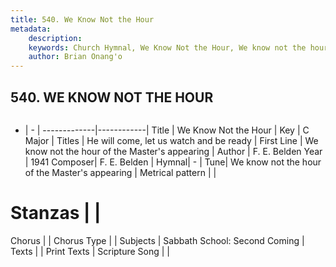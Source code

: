 ```yaml
---
title: 540. We Know Not the Hour
metadata:
    description: 
    keywords: Church Hymnal, We Know Not the Hour, We know not the hour of the Master&#039;s appearing, He will come, let us watch and be ready
    author: Brian Onang'o
---
```



## 540. WE KNOW NOT THE HOUR

```txt

```

- |   -  |
-------------|------------|
Title | We Know Not the Hour |
Key | C Major |
Titles | He will come, let us watch and be ready |
First Line | We know not the hour of the Master&#039;s appearing |
Author | F. E. Belden
Year | 1941
Composer| F. E. Belden |
Hymnal|  - |
Tune| We know not the hour of the Master&#039;s appearing |
Metrical pattern | |
# Stanzas |  |
Chorus |  |
Chorus Type |  |
Subjects | Sabbath School: Second Coming |
Texts |  |
Print Texts | 
Scripture Song |  |
  
